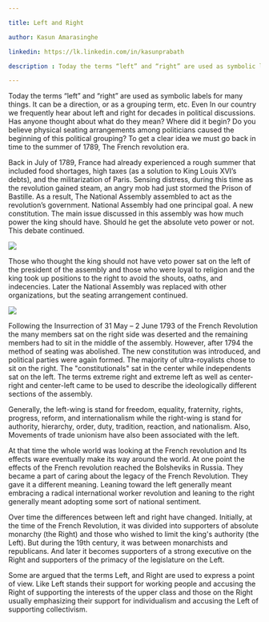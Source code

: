 ```yaml
---

title: Left and Right

author: Kasun Amarasinghe

linkedin: https://lk.linkedin.com/in/kasunprabath

description : Today the terms “left” and “right” are used as symbolic labels for many things. It can be a direction, or as a grouping term, etc. Even In our country we frequently hear about left and right for decades in political discussions. Has anyone thought about what do they mean? Where did it begin?

---
```


Today the terms “left” and “right” are used as symbolic labels for many things. It can be a direction, or as a grouping term, etc. Even In our country we frequently hear about left and right for decades in political discussions. Has anyone thought about what do they mean? Where did it begin? Do you believe physical seating arrangements among politicians caused the beginning of this political grouping? To get a clear idea we must go back in time to the summer of 1789, The French revolution era.

Back in July of 1789, France had already experienced a rough summer that included food shortages, high taxes (as a solution to King Louis XVI’s debts), and the militarization of Paris. Sensing distress, during this time as the revolution gained steam, an angry mob had just stormed the Prison of Bastille. As a result, The National Assembly assembled to act as the revolution’s government. National Assembly had one principal goal. A new constitution. The main issue discussed in this assembly was how much power the king should have. Should he get the absolute veto power or not. This debate continued.

<img src="/img/ka_1_2021_11_11.png"/>

Those who thought the king should not have veto power sat on the left of the president of the assembly and those who were loyal to religion and the king took up positions to the right to avoid the shouts, oaths, and indecencies. Later the National Assembly was replaced with other organizations, but the seating arrangement continued.

<img src="/img/ka_2_2021_11_11.png"/>

Following the Insurrection of 31 May – 2 June 1793 of the French Revolution the many members sat on the right side was deserted and the remaining members had to sit in the middle of the assembly. However, after 1794 the method of seating was abolished. The new constitution was introduced, and political parties were again formed. The majority of ultra-royalists chose to sit on the right. The "constitutionals" sat in the center while independents sat on the left. The terms extreme right and extreme left as well as center-right and center-left came to be used to describe the ideologically different sections of the assembly.

Generally, the left-wing is stand for freedom, equality, fraternity, rights, progress, reform, and internationalism while the right-wing is stand for authority, hierarchy, order, duty, tradition, reaction, and nationalism. Also, Movements of trade unionism have also been associated with the left.

At that time the whole world was looking at the French revolution and Its effects ware eventually make its way around the world. At one point the effects of the French revolution reached the Bolsheviks in Russia. They became a part of caring about the legacy of the French Revolution. They gave it a different meaning. Leaning toward the left generally meant embracing a radical international worker revolution and leaning to the right generally meant adopting some sort of national sentiment.

Over time the differences between left and right have changed. Initially, at the time of the French Revolution, it was divided into supporters of absolute monarchy (the Right) and those who wished to limit the king's authority (the Left). But during the 19th century, it was between monarchists and republicans. And later it becomes supporters of a strong executive on the Right and supporters of the primacy of the legislature on the Left.

Some are argued that the terms Left, and Right are used to express a point of view. Like Left stands their support for working people and accusing the Right of supporting the interests of the upper class and those on the Right usually emphasizing their support for individualism and accusing the Left of supporting collectivism.
